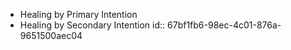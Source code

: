 - Healing by Primary Intention
- Healing by Secondary Intention
  id:: 67bf1fb6-98ec-4c01-876a-9651500aec04